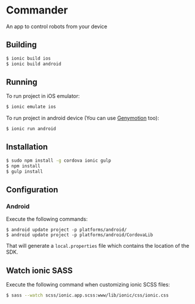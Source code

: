 Commander
=====================

An app to control robots from your device

## Building

```bash
$ ionic build ios
$ ionic build android
```

## Running

To run project in iOS emulator:
```bash
$ ionic emulate ios
```

To run project in android device (You can use [Genymotion](http://www.genymotion.com/) too):

```bash
$ ionic run android
```

## Installation

```bash
$ sudo npm install -g cordova ionic gulp
$ npm install
$ gulp install
```

## Configuration

### Android

Execute the following commands:

    $ android update project -p platforms/android/
    $ android update project -p platforms/android/CordovaLib

That will generate a `local.properties` file which contains the location
of the SDK.

## Watch ionic SASS

Execute the following command when customizing ionic SCSS files:

```bash
$ sass --watch scss/ionic.app.scss:www/lib/ionic/css/ionic.css
```
